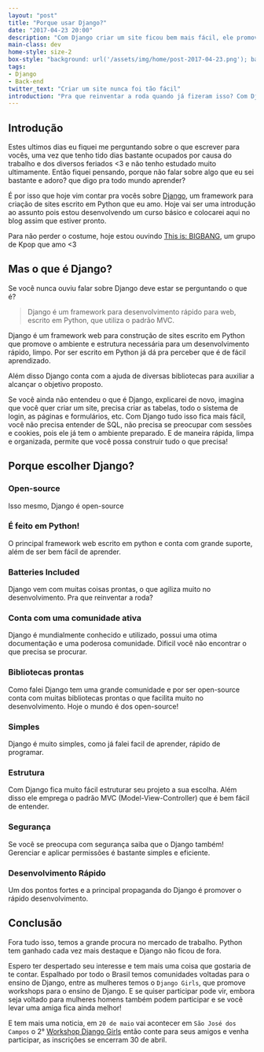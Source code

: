 ```yaml
---
layout: "post"
title: "Porque usar Django?"
date: "2017-04-23 20:00"
description: "Com Django criar um site ficou bem mais fácil, ele promove o ambiente e estrutura necessária e tudo isso de graça!"
main-class: dev
home-style: size-2
box-style: "background: url('/assets/img/home/post-2017-04-23.png'); background-color: #092E20; background-repeat: no-repeat; background-size: contain; background-position: center;"
tags:
- Django
- Back-end
twitter_text: "Criar um site nunca foi tão fácil"
introduction: "Pra que reinventar a roda quando já fizeram isso? Com Django criar sites nunca foi tão facil!"
---
```


## Introdução

Estes ultimos dias eu fiquei me perguntando sobre o que escrever para vocês, uma vez que
tenho tido dias bastante ocupados por causa do trabalho e dos diversos feriados <3
e não tenho estudado muito ultimamente. Então fiquei pensando, porque não falar sobre
algo que eu sei bastante e adoro? que digo pra todo mundo aprender?

É por isso que hoje vim contar pra vocês sobre [Django](https://www.djangoproject.com/), um framework para criação de
sites escrito em Python que eu amo. Hoje vai ser uma introdução ao assunto pois estou
desenvolvendo um curso básico e colocarei aqui no blog assim que estiver pronto.

Para não perder o costume, hoje estou ouvindo [This is: BIGBANG](https://open.spotify.com/user/spotify/playlist/37i9dQZF1DWVw3oyaj4jsN), um
grupo de Kpop que amo <3


## Mas o que é Django?

Se você nunca ouviu falar sobre Django deve estar se perguntando o que é?

> Django é um framework para desenvolvimento rápido para web, escrito em Python, que utiliza o padrão MVC.

Django é um framework web para construção de sites escrito em Python que promove o ambiente e estrutura
necessária para um desenvolvimento rápido, limpo. Por ser escrito em Python já dá pra perceber
que é de fácil aprendizado.

Além disso Django conta com a ajuda de diversas bibliotecas para auxiliar a alcançar o objetivo proposto.

Se você ainda não entendeu o que é Django, explicarei de novo, imagina que você quer criar um site, precisa criar as tabelas, todo o sistema de login,
as páginas e formulários, etc. Com Django tudo isso fica mais fácil, você não precisa entender de SQL, não precisa se preocupar
com sessões e cookies, pois ele já tem o ambiente preparado. E de maneira rápida, limpa e organizada, permite que você
possa construir tudo o que precisa!

## Porque escolher Django?

### Open-source
Isso mesmo, Django é open-source

### É feito em Python!
O principal framework web escrito em python e conta com grande suporte, além de ser bem fácil de aprender.

### Batteries Included
Django vem com muitas coisas prontas, o que agiliza muito no desenvolvimento. Pra que reinventar a roda?

### Conta com uma comunidade ativa
Django é mundialmente conhecido e utilizado, possui uma otima documentação e uma poderosa comunidade. Dificil você
não encontrar o que precisa se procurar.

### Bibliotecas prontas
Como falei Django tem uma grande comunidade e por ser open-source conta com muitas bibliotecas prontas
o que facilita muito no desenvolvimento. Hoje o mundo é dos open-source!

### Simples
Django é muito simples, como já falei facil de aprender, rápido de programar.

### Estrutura
Com Django fica muito fácil estruturar seu projeto a sua escolha. Além disso ele emprega
o padrão MVC (Model-View-Controller) que é bem fácil de entender.

### Segurança
Se você se preocupa com segurança saiba que o Django também! Gerenciar e aplicar permissões
é bastante simples e eficiente.

### Desenvolvimento Rápido
Um dos pontos fortes e a principal propaganda do Django é promover o rápido desenvolvimento.

## Conclusão
Fora tudo isso, temos a grande procura no mercado de trabalho. Python tem ganhado cada vez mais
destaque e Django não ficou de fora.

Espero ter despertado seu interesse e tem mais uma coisa que gostaria de te contar. Espalhado
por todo o Brasil temos comunidades voltadas para o ensino de Django, entre as mulheres temos o
`Django Girls`, que promove workshops para o ensino de Django. E se quiser participar pode vir,
embora seja voltado para mulheres homens também podem participar e se você levar uma amiga fica ainda melhor!

E tem mais uma noticia, em `20 de maio` vai acontecer em `São José dos Campos` o 2° [Workshop Django Girls](https://djangogirls.org/saojosedoscampos/)
então conte para seus amigos e venha participar, as inscrições se encerram 30 de abril.
